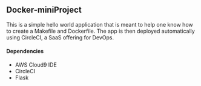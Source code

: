 ## Docker-miniProject
This is a simple hello world application that is meant to help one know how to create a Makefile and Dockerfile. The app is then deployed automatically using CircleCI, a SaaS offering for DevOps.

#### Dependencies
* AWS Cloud9 IDE
* CircleCI
* Flask
